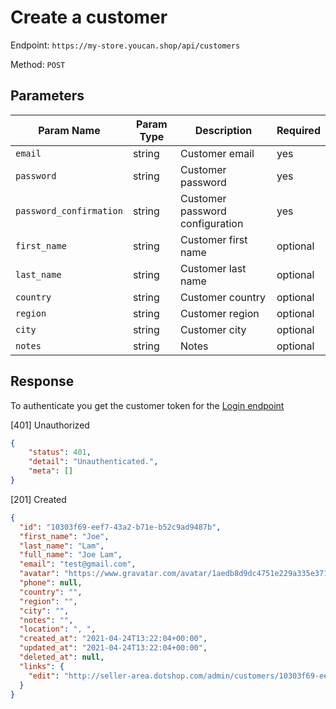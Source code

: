 # Create a customer

Endpoint: `https://my-store.youcan.shop/api/customers`

Method: `POST`

## Parameters

| Param Name | Param Type | Description | Required |
| --- | --- | --- | --- |
| `email` | string | Customer email | yes |
| `password` | string | Customer password | yes |
| `password_confirmation` | string | Customer password configuration | yes |
| `first_name` | string | Customer first name | optional |
| `last_name` | string | Customer last name | optional |
| `country` | string | Customer country | optional |
| `region` | string | Customer region | optional |
| `city` | string | Customer city | optional |
| `notes` | string | Notes | optional |

## Response

To authenticate you get the customer token for the [Login endpoint](/store-front/customers/login) 

[401] Unauthorized
```json
{
    "status": 401,
    "detail": "Unauthenticated.",
    "meta": []
}
```

[201] Created

```json
{
  "id": "10303f69-eef7-43a2-b71e-b52c9ad9487b",
  "first_name": "Joe",
  "last_name": "Lam",
  "full_name": "Joe Lam",
  "email": "test@gmail.com",
  "avatar": "https://www.gravatar.com/avatar/1aedb8d9dc4751e229a335e371db8058?s=100&d=http://nordine.dotshop.com/store-admin/images/generic_avatar.png",
  "phone": null,
  "country": "",
  "region": "",
  "city": "",
  "notes": "",
  "location": ", ",
  "created_at": "2021-04-24T13:22:04+00:00",
  "updated_at": "2021-04-24T13:22:04+00:00",
  "deleted_at": null,
  "links": {
    "edit": "http://seller-area.dotshop.com/admin/customers/10303f69-eef7-43a2-b71e-b52c9ad9487b/edit"
  }
}
```
